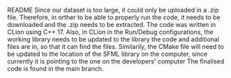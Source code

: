 README
Since our dataset is too large, it could only be uploaded in a .zip file. Therefore, in orther to be able to properly run the code, it needs to be downloaded and the .zip needs to be extracted.
The code was written in CLion using C++ 17. 
Also, in CLion in the Run/Debug configurations, the working library needs to be updated to the library the code and additional files are in, so that it can find the files.
Similarily, the CMake file will need to be updated to the location of the SFML library on the computer, since currently it is pointing to the one on the developers' computer
The finalised code is found in the main branch.
